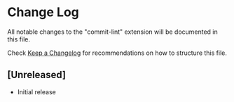 # Change Log

All notable changes to the "commit-lint" extension will be documented in this file.

Check [Keep a Changelog](http://keepachangelog.com/) for recommendations on how to structure this file.

## [Unreleased]

- Initial release